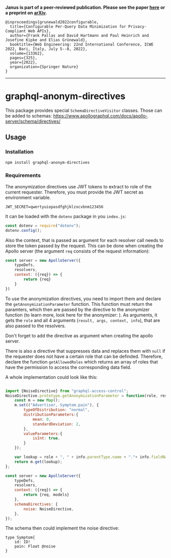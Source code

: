 **Janus is part of a peer-reviewed publication. Please see the paper [here](https://link.springer.com/chapter/10.1007/978-3-031-09917-5_22) or a preprint on [arXiv](https://arxiv.org/pdf/2203.09903).**

```
@inproceedings{grunewald2022configurable,
  title={Configurable Per-Query Data Minimization for Privacy-Compliant Web APIs},
  author={Frank Pallas and David Hartmann and Paul Heinrich and Josefine Kipke and Elias Grünewald},
  booktitle={Web Engineering: 22nd International Conference, ICWE 2022, Bari, Italy, July 5--8, 2022},
  volume={13362},
  pages={325},
  year={2022},
  organization={Springer Nature}
}
```
---

# graphql-anonym-directives
This package provides special ```SchemaDirectiveVisitor``` classes. Those can be added to schemas: https://www.apollographql.com/docs/apollo-server/schema/directives/ 

## Usage
### Installation
```sh
npm install graphql-anonym-directives
```
### Requirements
The anonymization directives use JWT tokens to extract to role of the current requester. Therefore, you must provide the JWT secret as environment variable.
``` 
JWT_SECRET=qwertyuiopasdfghjklzxcvbnm123456
```
It can be loaded with the ```dotenv``` package in you ```index.js```: 
```js
const dotenv = require("dotenv");
dotenv.config();
```
Also the context, that is passed as argument for each resolver call needs to store the token passed by the request. This can be done when creating the Apollo server (the argument ```req``` consists of the request information):
```js
const server = new ApolloServer({
    typeDefs,
    resolvers,
    context: ({req}) => {
        return {req}
    } 
})
```

To use the anonymization directives, you need to import them and declare the ```getAnonymizationParameter``` function. This function must return the paramters, which then are passed by the directive to the anonymizer function (to learn more, look here for the anonymizer: ). As arguments, it gets the ```role``` and all 4 arguments (```result, args, context, info```), that are also passed to the resolvers.

Don't forget to add the directive as argument when creating the apollo server.

There is also a directive that suppresses data and replaces them with ```null``` if the requester does not have a certain role that can be definded. Therefore, declare the function ```getAllowedRoles``` which returns an array of roles that have the permission to access the corresponding data field. 

A whole implementation could look like this:

```js

import {NoiseDirective} from "graphql-access-control";
NoiseDirective.prototype.getAnonymizationParameter = function(role, result, args, context, info){
    const m = new Map();
    m.set(("Advertiser, Symptom.pain"), {
        typeOfDistribution: "normal", 
        distributionParameters:{
            mean: 0,
            standardDeviation: 2,
        }, 
        valueParameters:{
            isInt: true,
        }
    });    

    var lookup = role + ", " + info.parentType.name + "."+ info.fieldName
    return m.get(lookup);
};

const server = new ApolloServer({
    typeDefs,
    resolvers,
    context: ({req}) => {
        return {req, models}
    },
    schemaDirectives: { 
        noise: NoiseDirective,
    }, 
});
```

The schema then could implement the noise directive: 

```
type Symptom{
    id: ID!
    pain: Float @noise
}
```
